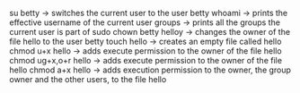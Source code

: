 su betty -> switches the current user to the user betty
whoami -> prints the effective username of the current user
groups -> prints all the groups the current user is part of
sudo chown betty helloy -> changes the owner of the file hello to the user betty
touch hello -> creates an empty file called hello
chmod u+x hello -> adds execute permission to the owner of the file hello
chmod ug+x,o+r hello -> adds execute permission to the owner of the file hello
chmod a+x hello ->  adds execution permission to the owner, the group owner and the other users, to the file hello
